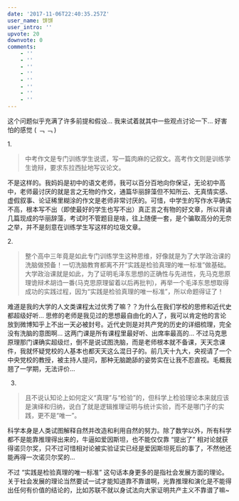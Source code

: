 ```yaml
---
date: '2017-11-06T22:40:35.257Z'
user_name: 饼饼
user_intro: ''
upvote: 20
downvote: 0
comments:
    - ''
    - ''
    - ''
    - ''
    - ''
    - ''
    - ''
    - ''
---
```


这个问题似乎充满了许多前提和假设… 我来试着就其中一些观点讨论一下… 好害怕的感觉 ( ﹁ ﹁ ) 

1. 

> 中考作文是专门训练学生说谎，写一篇肉麻的记叙文。高考作文则是训练学生诡辩，要求东拉西扯地写议论文。

不是这样的。我妈妈是初中的语文老师，我可以百分百地向你保证，无论初中高中，老师最讨厌的就是言之无物的作文，通篇华丽辞藻但不知所云、无真情实感、虚假叙事、论证稀里糊涂的作文是老师非常讨厌的。可惜，中学生的写作水平确实不高，根本写不出（即使最好的学生也写不出）真正言之有物的好文章，所以背诵几篇现成的华丽辞藻，考试时不管题目是啥，往上随便一套，是个骗取高分的无奈之举，并不是刻意在训练学生写这样的垃圾文章。

  

2. 

> 整个高中三年竟是如此专门训练学生这种思维，好像就是为了大学政治课的洗脑做预备！一切洗脑教育都离不开“实践是检验真理的唯一标准”做基础。 大学政治课就是如此，为了证明毛泽东思想的正确性与先进性，先马克思原理诡辩术胡诌一番(马克思原理留着以后再批判)，再举一个毛泽东思想取得成功的实践过程，因为“实践是检验真理的唯一标准”，所以命题得证了！

难道是我的大学的人文类课程太过优秀了嘛？？为什么在我们学校的思修和近代史都超级好听… 思修的老师是我见过的思想最自由化的人了，我可以肯定他的言论放到微博知乎上不出一天必被封号。近代史则是对共产党的历史的详细梳理，完全没有洗脑的意图啊… 这两门课是所有课程里最好听、出席率最高的… 不过马克思原理那门课确实超级烂，倒不是说试图洗脑，而是老师根本就不备课，天天念课件，我就怀疑党校的人基本也都天天这么混日子的。前几天十九大，央视请了一个中央党校的教授，被主持人提问，那种无脑跪舔的姿势实在让我不忍直视。毛概我翘了一学期，无法评价…

  

3.

> 且不说认知论上如何定义“真理”与“检验”的，但科学上检验理论本来就应该是演绎和归纳，说白了就是逻辑推理证明与统计实验，而不是哪门子的实践，更不是“唯一”。

科学本身是人类试图解释自然并改造和利用自然的努力。除了数学以外，所有科学都不是能靠推理得出来的，牛逼如爱因斯坦，也不能仅仅靠 “提出了” 相对论就获得诺贝尔奖，只不过可惜相对论被实验证实已经是爱因斯坦死后的事了，不然他还能再得一次诺贝尔奖的…

不过 “实践是检验真理的唯一标准” 这句话本身更多的是指社会发展方面的理论。关于社会发展的理论当然要试一试才能知道靠不靠谱啊，光靠推理和演化是不能得出任何有价值的结论的，比如苏联不就以身试法向大家证明共产主义不靠谱了嘛~
